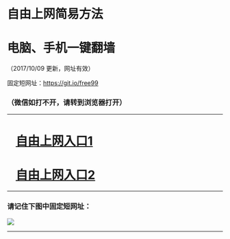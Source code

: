﻿# 自由上网简易方法

# 电脑、手机一键翻墙

（2017/10/09 更新，网址有效）

固定短网址：https://git.io/free99

### （微信如打不开，请转到浏览器打开）


***





# &nbsp;&nbsp; <a href="http://ft2155622343.fwq-tz-1001.info/fwqtz01.html?t=10090019336 " target="_blank">自由上网入口1</a>
# &nbsp;&nbsp; <a href="http://ft3043929092.fwq-tz-1002.info/fwqtz02.html?t=100900132584 " target="_blank">自由上网入口2</a>
***

### 请记住下图中固定短网址：

<img src="https://s3-us-west-2.amazonaws.com/fwq-1001/yjfq-20170905okok.png" /> 


***

